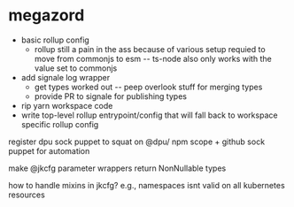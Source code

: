 # megazord

- basic rollup config
  - rollup still a pain in the ass because of various setup requied to move from commonjs to esm -- ts-node also only works with the value set to commonjs
- add signale log wrapper
  - get types worked out -- peep overlook stuff for merging types
  - provide PR to signale for publishing types
- rip yarn workspace code
- write top-level rollup entrypoint/config that will fall back to workspace specific rollup config 



register dpu sock puppet to squat on @dpu/ npm scope + github sock puppet for automation

make @jkcfg parameter wrappers return NonNullable types

how to handle mixins in jkcfg?  e.g., namespaces isnt valid on all kubernetes resources
